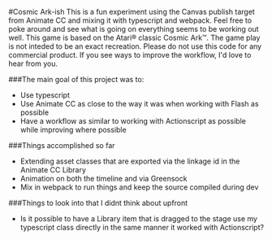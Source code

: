 #Cosmic Ark-ish
This is a fun experiment using the Canvas publish target from Animate CC and mixing it with typescript and webpack. Feel free to poke around and see what is going on everything seems to be working out well. This game is based on the Atari&reg; classic Cosmic Ark&trade;. The game play is not inteded to be an exact recreation. Please do not use this code for any commercial product. If you see ways to improve the workflow, I'd love to hear from you.

###The main goal of this project was to:

* Use typescript 
* Use Animate CC as close to the way it was when working with Flash as possible
* Have a workflow as similar to working with Actionscript as possible while improving where possible

###Things accomplished so far

* Extending asset classes that are exported via the linkage id in the Animate CC Library
* Animation on both the timeline and via Greensock
* Mix in webpack to run things and keep the source compiled during dev

###Things to look into that I didnt think about upfront

* Is it possible to have a Library item that is dragged to the stage use my typescript class directly in the same manner it worked with Actionscript?

